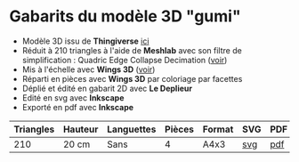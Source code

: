 # Gabarits du modèle 3D "gumi"

- Modèle 3D issu de **Thingiverse** [ici](https://www.thingiverse.com/thing:233643)
- Réduit à 210 triangles à l'aide de **Meshlab** avec son filtre de simplification : Quadric Edge Collapse Decimation ([voir](https://youtu.be/1irJLnVSnrk))
- Mis à l'échelle avec **Wings 3D** ([voir](https://youtu.be/vKRSdvvuxDQ))
- Réparti en pièces avec **Wings 3D** par coloriage par facettes
- Déplié et édité en gabarit 2D avec **Le Deplieur**
- Edité en svg avec **Inkscape**
- Exporté en pdf avec **Inkscape**

|Triangles|Hauteur|Languettes|Pièces|Format|SVG|PDF|
|---|---|---|---|---|---|---|
|210|20 cm|Sans|4|A4x3|[svg](https://github.com/gilboonet/designs/blob/master/2023/gumi/gumi210_H20_A4x3.svg)|[pdf](https://github.com/gilboonet/designs/blob/master/2023/gumi/gumi210_H20_A4x3.pdf)|
